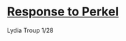 # [Response to Perkel](https://www.nature.com/magazine-assets/d41586-018-05331-6/d41586-018-05331-6.pdf) 

Lydia Troup
1/28

